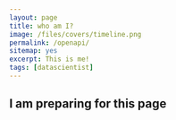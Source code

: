 ```yaml
---
layout: page
title: who am I?
image: /files/covers/timeline.png
permalink: /openapi/
sitemap: yes
excerpt: This is me!
tags: [datascientist]
---
```

## I am preparing for this page
